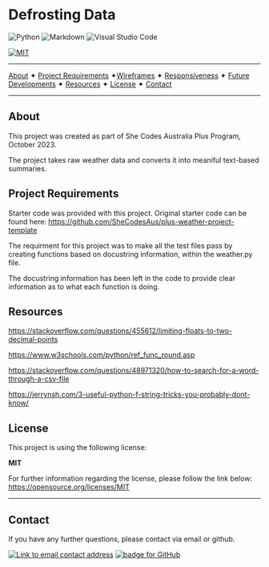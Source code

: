 # Defrosting Data

![Python](https://img.shields.io/badge/python-3670A0?style=for-the-badge&logo=python&logoColor=ffdd54) ![Markdown](https://img.shields.io/badge/markdown-%23000000.svg?style=for-the-badge&logo=markdown&logoColor=white) ![Visual Studio Code](https://img.shields.io/badge/Visual%20Studio%20Code-0078d7.svg?style=for-the-badge&logo=visual-studio-code&logoColor=white)

[![MIT](https://img.shields.io/badge/License-MIT-yellow?style=for-the-badge)](https://opensource.org/licenses/MIT)

---

[About](#about) ✦ [Project Requirements](#project-requirements) ✦[Wireframes](#wireframes) ✦ [Responsiveness](#responsiveness) ✦ [Future Developments](#future-developments) ✦ [Resources](#resources) ✦ [License](#license) ✦ [Contact](#contact)

---

## About

This project was created as part of She Codes Australia Plus Program, October 2023.

The project takes raw weather data and converts it into meaniful text-based summaries.

## Project Requirements

Starter code was provided with this project. Original starter code can be found here:
https://github.com/SheCodesAus/plus-weather-project-template

The requirment for this project was to make all the test files pass by creating functions based on docustring information, within the weather.py file.

The docustring information has been left in the code to provide clear information as to what each function is doing.

## Resources

https://stackoverflow.com/questions/455612/limiting-floats-to-two-decimal-points

https://www.w3schools.com/python/ref_func_round.asp

https://stackoverflow.com/questions/48971320/how-to-search-for-a-word-through-a-csv-file

https://jerrynsh.com/3-useful-python-f-string-tricks-you-probably-dont-know/

## License

This project is using the following license:

**MIT**

For further information regarding the license, please follow the link below:
https://opensource.org/licenses/MIT

---

## Contact

If you have any further questions, please contact via email or github.

<a href="mailto:caoimhejyoti@gmail.com"><img alt="Link to email contact address" src="https://img.shields.io/badge/email-D14836?style=for-the-badge" target="_blank" /></a> <a href="https://github.com/caoimhejyoti"><img alt="badge for GitHub" src="https://img.shields.io/badge/github-%23121011.svg?style=for-the-badge&logo=github&logoColor=white" target="_blank" /></a>
